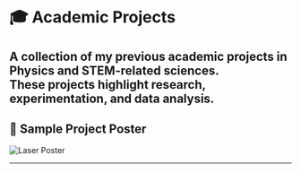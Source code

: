 # 🎓 Academic Projects  

A collection of my previous academic projects in **Physics** and **STEM-related sciences**.  
These projects highlight research, experimentation, and data analysis.  
---

## 📌 Sample Project Poster  
![Laser Poster](laserposter(4).png)  

---
